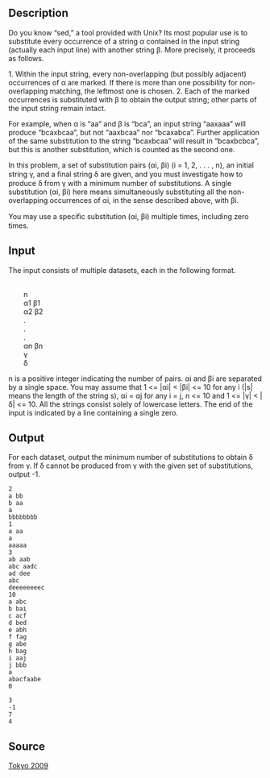 <h2>Description</h2><p>Do you know “sed,” a tool provided with Unix? Its most popular use is to substitute every occurrence of a string α contained in the input string (actually each input line) with another string β. More precisely, it proceeds as follows.
</p>
1. Within the input string, every non-overlapping (but possibly adjacent) occurrences of α are marked. If there is more than one possibility for non-overlapping matching, the leftmost one is chosen.
2. Each of the marked occurrences is substituted with β to obtain the output string; other parts of the input string remain intact.

For example, when α is “aa” and β is “bca”, an input string “aaxaaa” will produce “bcaxbcaa”, but not “aaxbcaa” nor “bcaxabca”. Further application of the same substitution to the string “bcaxbcaa” will result in “bcaxbcbca”, but this is another substitution, which is counted as the second one.

In this problem, a set of substitution pairs (αi, βi) (i = 1, 2, . . . , n), an initial string γ, and a ﬁnal string δ are given, and you must investigate how to produce δ from γ with a minimum number of substitutions. A single substitution (αi, βi) here means simultaneously substituting all the non-overlapping occurrences of αi, in the sense described above, with βi.

You may use a speciﬁc substitution (αi, βi) multiple times, including zero times.<h2>Input</h2><p>The input consists of multiple datasets, each in the following format.
</p><p style="padding-left: 30px">
<br>n
<br>α1 β1
<br>α2 β2
<br>.
<br>.
<br>.
<br>αn βn
<br>γ
<br>δ
<br></p><p>
</p>n is a positive integer indicating the number of pairs. αi and βi are separated by a single space. You may assume that 1 &lt;= |αi| &lt; |βi| &lt;= 10 for any i (|s| means the length of the string s), αi = αj for any i = j, n &lt;= 10 and 1 &lt;= |γ| &lt; |δ| &lt;= 10. All the strings consist solely of lowercase letters. The end of the input is indicated by a line containing a single zero.<h2>Output</h2><p>For each dataset, output the minimum number of substitutions to obtain δ from γ. If δ cannot be produced from γ with the given set of substitutions, output -1.</p><pre><code class="language-input1">2
a bb
b aa
a
bbbbbbbb
1
a aa
a
aaaaa
3
ab aab
abc aadc
ad dee
abc
deeeeeeeec
10
a abc
b bai
c acf
d bed
e abh
f fag
g abe
h bag
i aaj
j bbb
a
abacfaabe
0</code></pre><pre><code class="language-output1">3
-1
7
4</code></pre><h2>Source</h2><a href="searchproblem?field=source&amp;key=Tokyo+2009">Tokyo 2009</a>